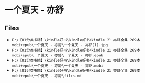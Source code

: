 # 一个夏天 - 亦舒

## Files

- `F:/【01分类书籍】\kindle好书\kindle好书\kindle 21 亦舒全集 269本 mobi+epub\一个夏天 - 亦舒\一个夏天 - 亦舒(1).jpg`
- `F:/【01分类书籍】\kindle好书\kindle好书\kindle 21 亦舒全集 269本 mobi+epub\一个夏天 - 亦舒\一个夏天 - 亦舒.epub`
- `F:/【01分类书籍】\kindle好书\kindle好书\kindle 21 亦舒全集 269本 mobi+epub\一个夏天 - 亦舒\一个夏天 - 亦舒.mobi`
- `F:/【01分类书籍】\kindle好书\kindle好书\kindle 21 亦舒全集 269本 mobi+epub\一个夏天 - 亦舒\files.md`
